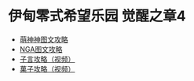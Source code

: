 # 伊甸零式希望乐园 觉醒之章4

* [萌神神图文攻略](https://gl.ffxiv.cn/e4s/shenshen/index.html)
* [NGA图文攻略](https://bbs.nga.cn/read.php?tid=18094260)
* [子言攻略（视频）](https://www.bilibili.com/video/av68288552)
* [菓子攻略（视频）](https://www.bilibili.com/video/av80470598)
